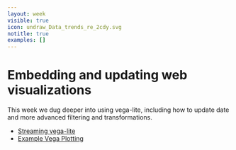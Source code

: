```yaml
---
layout: week
visible: true
icon: undraw_Data_trends_re_2cdy.svg
notitle: true
examples: []
---
```


# Embedding and updating web visualizations

This week we dug deeper into using vega-lite, including how to update date and more advanced filtering and transformations.

 * [Streaming vega-lite](https://vega.github.io/vega-lite/tutorials/streaming.html)
 * [Example Vega Plotting](example_characters.json)
